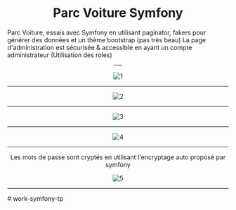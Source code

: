 <center><h1>Parc Voiture Symfony</h1></center>
Parc Voiture, essais avec Symfony en utilisant paginator, fakers pour générer des données et un thème bootstrap (pas très beau)
La page d'administration est sécurisée & accessible en ayant un compte administrateur (Utilisation des roles)

<div align="center">
___

![1](https://media.discordapp.net/attachments/634120907262263298/758776033544896522/unknown.png "Page d'accueil des voitures")

___
 
![2](https://cdn.discordapp.com/attachments/634120907262263298/758776232824668211/unknown.png "Page d'accueil des voitures avec recherche des voitures entre 1997 & 2001")

___

![3](https://cdn.discordapp.com/attachments/634120907262263298/758776077710524458/unknown.png "Page d'administration des voitures")

___

![4](https://cdn.discordapp.com/attachments/634120907262263298/758776125320593428/unknown.png "Modification des véhicules")

___

Les mots de passe sont cryptés en utilisant l'encryptage auto proposé par symfony

![5](https://cdn.discordapp.com/attachments/634120907262263298/758777292935266392/unknown.png "Base de donnée des utilisateurs")

___
</div>
# work-symfony-tp
